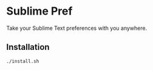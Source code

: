 # Sublime Pref
Take your Sublime Text preferences with you anywhere.

## Installation
`./install.sh`

